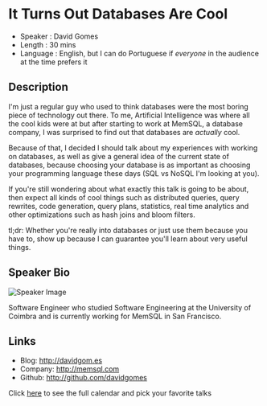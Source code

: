It Turns Out Databases Are Cool
===============================

* Speaker   : David Gomes
* Length    : 30 mins
* Language  : English, but I can do Portuguese if _everyone_ in the audience at the time prefers it

Description
-----------

I'm just a regular guy who used to think databases were the most boring piece of technology out there. To me, Artificial Intelligence was where all the cool kids were at but after starting to work at MemSQL, a database company, I was surprised to find out that databases are _actually_ cool.

Because of that, I decided I should talk about my experiences with working on databases, as well as give a general idea of the current state of databases, because choosing your database is as important as choosing your programming language these days (SQL vs NoSQL I'm looking at you).

If you're still wondering about what exactly this talk is going to be about, then expect all kinds of cool  things such as distributed queries, query rewrites, code generation, query plans, statistics, real time analytics and other optimizations such as hash joins and bloom filters.

tl;dr: Whether you're really into databases or just use them because you have to, show up because I can guarantee you'll learn about very useful things.

Speaker Bio
-----------

![Speaker Image](https://avatars0.githubusercontent.com/u/741621?v=3&s=400)

Software Engineer who studied Software Engineering at the University of Coimbra and is
currently working for MemSQL in San Francisco.

Links
-----

* Blog: http://davidgom.es
* Company: http://memsql.com
* Github: http://github.com/davidgomes

Click [here][1] to see the full calendar and pick your favorite talks

[1]: https://pixels.camp/schedule/
